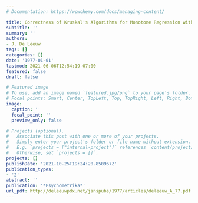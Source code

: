 ```yaml
---
# Documentation: https://wowchemy.com/docs/managing-content/

title: Correctness of Kruskal's Algorithms for Monotone Regression with Ties
subtitle: ''
summary: ''
authors:
- J. De Leeuw
tags: []
categories: []
date: '1977-01-01'
lastmod: 2021-06-06T12:54:19-07:00
featured: false
draft: false

# Featured image
# To use, add an image named `featured.jpg/png` to your page's folder.
# Focal points: Smart, Center, TopLeft, Top, TopRight, Left, Right, BottomLeft, Bottom, BottomRight.
image:
  caption: ''
  focal_point: ''
  preview_only: false

# Projects (optional).
#   Associate this post with one or more of your projects.
#   Simply enter your project's folder or file name without extension.
#   E.g. `projects = ["internal-project"]` references `content/project/deep-learning/index.md`.
#   Otherwise, set `projects = []`.
projects: []
publishDate: '2021-10-25T19:24:20.850967Z'
publication_types:
- '2'
abstract: ''
publication: '*Psychometrika*'
url_pdf: http://deleeuwpdx.net/janspubs/1977/articles/deleeuw_A_77.pdf
---
```

